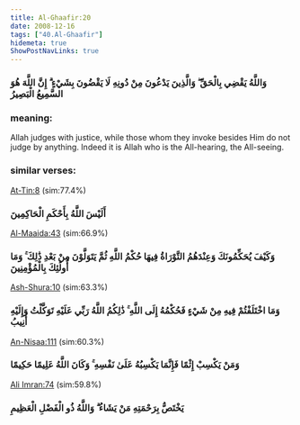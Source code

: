 ```yaml
---
title: Al-Ghaafir:20
date: 2008-12-16
tags: ["40.Al-Ghaafir"]
hidemeta: true 
ShowPostNavLinks: true 
---
```

### وَاللَّهُ يَقْضِي بِالْحَقِّ ۖ وَالَّذِينَ يَدْعُونَ مِنْ دُونِهِ لَا يَقْضُونَ بِشَيْءٍ ۗ إِنَّ اللَّهَ هُوَ السَّمِيعُ الْبَصِيرُ
### meaning: 
Allah judges with justice, while those whom they invoke besides Him do not judge by anything. Indeed it is Allah who is the All-hearing, the All-seeing.
### similar verses: 

[At-Tin:8](/95/8) (sim:77.4%)

### أَلَيْسَ اللَّهُ بِأَحْكَمِ الْحَاكِمِينَ

[Al-Maaida:43](/5/43) (sim:66.9%)

### وَكَيْفَ يُحَكِّمُونَكَ وَعِنْدَهُمُ التَّوْرَاةُ فِيهَا حُكْمُ اللَّهِ ثُمَّ يَتَوَلَّوْنَ مِنْ بَعْدِ ذَٰلِكَ ۚ وَمَا أُولَٰئِكَ بِالْمُؤْمِنِينَ

[Ash-Shura:10](/42/10) (sim:63.3%)

### وَمَا اخْتَلَفْتُمْ فِيهِ مِنْ شَيْءٍ فَحُكْمُهُ إِلَى اللَّهِ ۚ ذَٰلِكُمُ اللَّهُ رَبِّي عَلَيْهِ تَوَكَّلْتُ وَإِلَيْهِ أُنِيبُ

[An-Nisaa:111](/4/111) (sim:60.3%)

### وَمَنْ يَكْسِبْ إِثْمًا فَإِنَّمَا يَكْسِبُهُ عَلَىٰ نَفْسِهِ ۚ وَكَانَ اللَّهُ عَلِيمًا حَكِيمًا

[Ali Imran:74](/3/74) (sim:59.8%)

### يَخْتَصُّ بِرَحْمَتِهِ مَنْ يَشَاءُ ۗ وَاللَّهُ ذُو الْفَضْلِ الْعَظِيمِ
